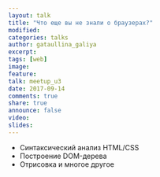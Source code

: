 ```yaml
---
layout: talk
title: "Что еще вы не знали о браузерах?"
modified:
categories: talks
author: gataullina_galiya
excerpt:
tags: [web]
image:
feature:
talk: meetup_u3
date: 2017-09-14
comments: true
share: true
announce: false
video:
slides:
---
```


* Синтаксический анализ HTML/CSS
* Построение DOM-дерева
* Отрисовка
и многое другое
